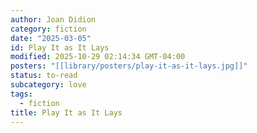 ```yaml
---
author: Joan Didion
category: fiction
date: "2025-03-05"
id: Play It as It Lays
modified: 2025-10-29 02:14:34 GMT-04:00
posters: "[[library/posters/play-it-as-it-lays.jpg]]"
status: to-read
subcategory: love
tags:
  - fiction
title: Play It as It Lays
---
```

